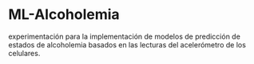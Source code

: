 # ML-Alcoholemia
experimentación para la implementación de modelos de predicción de estados de alcoholemia basados en las lecturas del acelerómetro de los celulares.
